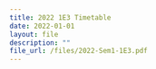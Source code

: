 ```yaml
---
title: 2022 1E3 Timetable
date: 2022-01-01
layout: file
description: ""
file_url: /files/2022-Sem1-1E3.pdf
---
```

